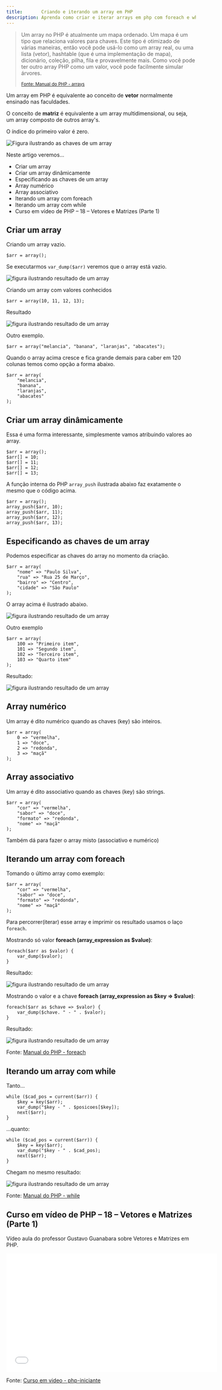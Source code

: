 ```yaml
---
title:       Criando e iterando um array em PHP
description: Aprenda como criar e iterar arrays em php com foreach e while
---
```


<script type="application/ld+json">
{
  "@context": "http://schema.org",
  "@type": "NewsArticle",
  "mainEntityOfPage": {
    "@type": "WebPage",
    "@id": "http://www.devfuria.com.br/php/criando-iterando-um-array/"
  },
  "headline": "Criando e iterando um array em PHP",
  "datePublished": "2015-02-05T08:00:00+08:00",
  "dateModified": "2015-02-05T09:20:00+08:00",
  "author": {
    "@type": "Person",
    "name": "Flávio Alexandre Micheletti"
  },
   "publisher": {
    "@type": "Organization",
    "name": "Devfuria",
    "logo": {
      "@type": "ImageObject",
      "url": "http://devfuria.com.br/assets/images/favicon.png",
      "width": 140,
      "height": 140
    }
  },
  "description": "Aprenda como criar e iterar arrays em php com foreach e while"
}
</script>

> Um array no PHP é atualmente um mapa ordenado. Um mapa é um tipo que relaciona valores para chaves. Este tipo é 
> otimizado de várias maneiras, então você pode usá-lo como um array real, ou uma lista (vetor), hashtable (que é uma 
> implementação de mapa), dicionário, coleção, pilha, fila e provavelmente mais. Como você pode ter outro array PHP como 
>um valor, você pode facilmente simular árvores.
>
> <small>[Fonte: Manual do PHP - arrays](http://php.net/manual/pt_BR/language.types.array.php "link-externo")</small>

Um array em PHP é equivalente ao conceito de __vetor__ normalmente ensinado nas faculdades.

O conceito de __matriz__ é equivalente a um array multidimensional, ou seja, um array composto de outros array's.

O índice do primeiro valor é zero.

![Figura ilustrando as chaves de um array](indice-zero.jpeg "Figura ilustrando as chaves de um array")

Neste artigo veremos...

- Criar um array
- Criar um array dinâmicamente
- Especificando as chaves de um array
- Array numérico
- Array associativo
- Iterando um array com foreach
- Iterando um array com while
- Curso em vídeo de PHP – 18 – Vetores e Matrizes (Parte 1)


Criar um array
---


Criando um array vazio.

    $arr = array();

Se executarmos `var_dump($arr)` veremos que o array está vazio.

![figura ilustrando resultado de um array](array00.png "figura ilustrando resultado de um array")

Criando um array com valores conhecidos

    $arr = array(10, 11, 12, 13);

Resultado

![figura ilustrando resultado de um array](array01.png "figura ilustrando resultado de um array")

Outro exemplo.

    $arr = array("melancia", "banana", "laranjas", "abacates");

Quando o array acima cresce e fica grande demais para caber em 120 colunas temos como opção a forma abaixo.

    $arr = array(
        "melancia",
        "banana",
        "laranjas",
        "abacates"
    );



Criar um array dinâmicamente
---

Essa é uma forma interessante, simplesmente vamos atribuindo valores ao array.

    $arr = array();
    $arr[] = 10;
    $arr[] = 11;
    $arr[] = 12;
    $arr[] = 13;

A função interna do PHP `array_push` ilustrada abaixo faz exatamente o mesmo que o código acima.

    $arr = array();
    array_push($arr, 10);
    array_push($arr, 11);
    array_push($arr, 12);
    array_push($arr, 13);




Especificando as chaves de um array
---

Podemos especificar as chaves do array no momento da criação.

    $arr = array(
        "nome" => "Paulo Silva",
        "rua" => "Rua 25 de Março",
        "bairro" => "Centro",
        "cidade" => "São Paulo"
    );

O array acima é ilustrado abaixo.

![figura ilustrando resultado de um array](array02.png "figura ilustrando resultado de um array")


Outro exemplo

    $arr = array(
        100 => "Primeiro item",
        101 => "Segundo item",
        102 => "Terceiro item",
        103 => "Quarto item"
    );

Resultado:

![figura ilustrando resultado de um array](array03.png "figura ilustrando resultado de um array")



Array numérico
---

Um array é dito numérico quando as chaves (key) são inteiros.

    $arr = array(
        0 => "vermelha",
        1 => "doce",
        2 => "redonda",
        3 => "maçã"
    );



Array associativo
---

Um array é dito associativo quando as chaves (key) são strings.

    $arr = array(
        "cor" => "vermelha",
        "sabor" => "doce",
        "formato" => "redonda",
        "nome" => "maçã"
    );

Também dá para fazer o array misto (associativo e numérico)



Iterando um array com foreach
---

Tomando o último array como exemplo:

    $arr = array(
        "cor" => "vermelha",
        "sabor" => "doce",
        "formato" => "redonda",
        "nome" => "maçã"
    );

Para percorrer(iterar) esse array e imprimir os resultado usamos o laço `foreach`.

Mostrando só valor __foreach (array_expression as $value)__:

    foreach($arr as $valor) {
        var_dump($valor);
    }

Resultado:

![figura ilustrando resultado de um array](array04.png "figura ilustrando resultado de um array")

Mostrando o valor e a chave __foreach (array_expression as $key => $value)__:

    foreach($arr as $chave => $valor) {
        var_dump($chave. " - " . $valor);
    }

Resultado:

![figura ilustrando resultado de um array](array05.png "figura ilustrando resultado de um array")

Fonte: [Manual do PHP - foreach](http://www.php.net/manual/pt_BR/control-structures.foreach.php "link-externo")




Iterando um array com while
---

Tanto...

    while ($cad_pos = current($arr)) {
        $key = key($arr);
        var_dump("$key - " . $posicoes[$key]);
        next($arr);
    }

...quanto:

    while ($cad_pos = current($arr)) {
        $key = key($arr);
        var_dump("$key - " . $cad_pos);
        next($arr);
    }

Chegam no mesmo resultado:

![figura ilustrando resultado de um array](array05.png "figura ilustrando resultado de um array")


Fonte: [Manual do PHP - while](http://www.php.net/manual/pt_BR/control-structures.while.php "link-externo")


Curso em vídeo de PHP – 18 – Vetores e Matrizes (Parte 1)
---

Vídeo aula do professor Gustavo Guanabara sobre Vetores e Matrizes em PHP.

<iframe width="560" height="315" src="//www.youtube.com/embed/g8Gr2NIMxQQ" frameborder="0" allowfullscreen></iframe>

Fonte: [Curso em video - php-iniciante](http://www.cursoemvideo.com/course/curso-php-iniciante/ "link-externo")